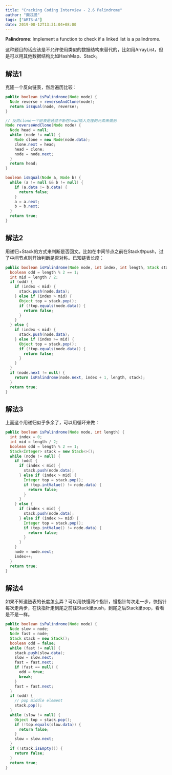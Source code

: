 ```yaml
---
title: "Cracking Coding Interview - 2.6 Palindrome"
author: "颇忒脱"
tags: ["ARTS-A"]
date: 2019-08-12T13:31:04+08:00
---
```


<!--more-->

**Palindrome**: Implement a function to check if a linked list is a palindrome.

这种题目的话应该是不允许使用类似的数据结构来替代的，比如用ArrayList，但是可以用其他数据结构比如HashMap、Stack。

## 解法1

克隆一个反向链表，然后遍历比较：

```java
public boolean isPalindrome(Node node) {
  Node reverse = reverseAndClone(node);
  return isEqual(node, reverse);
}

// 反向clone一个链表是通过不断在head插入克隆的元素来做到
Node reverseAndClone(Node node) {
  Node head = null;
  while (node != null) {
    Node clone = new Node(node.data);
    clone.next = head;
    head = clone;
    node = node.next;
  }
  return head;
}

boolean isEqual(Node a, Node b) {
  while (a != null && b != null) {
    if (a.data != b.data) {
      return false;
    }
    a = a.next;
    b = b.next;
  }
  return true;
}
```

## 解法2

用递归+Stack的方式来判断是否回文。比如在中间节点之前在Stack中push，过了中间节点则开始判断是否对称。已知链表长度：

```java
public boolean isPalindrome(Node node, int index, int length, Stack stack) {
  boolean odd = length % 2 == 1;
  int mid = length / 2;
  if (odd) {
    if (index < mid) {
      stack.push(node.data);
    } else if (index > mid) {
      Object top = stack.pop();
      if (!top.equals(node.data)) {
        return false;
      }
    }
  } else {
    if (index < mid) {
      stack.push(node.data);
    } else if (index >= mid) {
      Object top = stack.pop();
      if (!top.equals(node.data)) {
        return false;
      }
    }
  }
  if (node.next != null) {
    return isPalindrome(node.next, index + 1, length, stack);
  }
  return true;
}
```

## 解法3

上面这个用递归似乎多余了，可以用循环来做：

```java
public boolean isPalindrome(Node node, int length) {
  int index = 0;
  int mid = length / 2;
  boolean odd = length % 2 == 1;
  Stack<Integer> stack = new Stack<>();
  while (node != null) {
    if (odd) {
      if (index < mid) {
        stack.push(node.data);
      } else if (index > mid) {
        Integer top = stack.pop();
        if (top.intValue() != node.data) {
          return false;
        }
      }
    } else {
      if (index < mid) {
        stack.push(node.data);
      } else if (index >= mid) {
        Integer top = stack.pop();
        if (top.intValue() != node.data) {
          return false;
        }
      }
    }
    node = node.next;
    index++;
  }
  return true;
}
```

## 解法4

如果不知道链表的长度怎么弄？可以用快慢两个指针，慢指针每次走一步，快指针每次走两步，在快指针走到尾之前往Stack里push，到尾之后Stack里pop，看看是不是一样。

```java
public boolean isPalindrome(Node node) {
  Node slow = node;
  Node fast = node;
  Stack stack = new Stack();
  boolean odd = false;
  while (fast != null) {
    stack.push(slow.data);
    slow = slow.next;
    fast = fast.next;
    if (fast == null) {
      odd = true;
      break;
    }
    fast = fast.next;
  }
  if (odd) {
    // pop middle element
    stack.pop();
  }
  while (slow != null) {
    Object top = stack.pop();
    if (!top.equals(slow.data)) {
      return false;
    }
    slow = slow.next;
  }
  if (!stack.isEmpty()) {
    return false;
  }
  return true;
}
```

